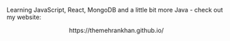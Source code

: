 
Learning JavaScript, React, MongoDB and a little bit more Java - check out my website:
<center> https://themehrankhan.github.io/ </center>
